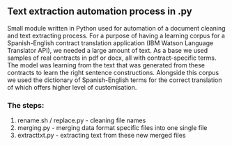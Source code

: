 ## Text extraction automation process in  .py

Small module written in Python used for automation of a document cleaning and text extracting process. For a purpose of having a learning corpus for a Spanish-English contract translation application (IBM Watson Language Translator API), we needed a large amount of text. As a base we used samples of real contracts in pdf or docx, all with contract-specific terms. The model was learning from the text that was generated from these contracts to learn the right sentence constructions. Alongside this corpus we used the dictionary of Spanish-English terms for the correct translation of which offers higher level of customisation.
 
### The steps: 
1. rename.sh / replace.py - cleaning file names
1. merging.py - merging data format specific files into one single file
1. extracttxt.py - extracting text from these new merged files
